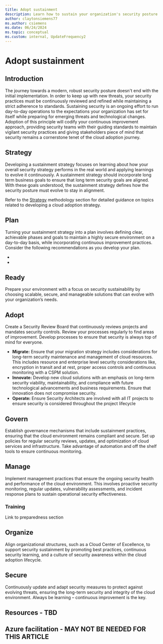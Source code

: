 ```yaml
---
title: Adopt sustainment
description: Learn how to sustain your organization's security posture.
author: claytonsiemens77
ms.author: csiemens
ms.date: 06/24/2024
ms.topic: conceptual
ms.custom: internal, UpdateFrequency2
---
```


# Adopt sustainment

## Introduction

The journey towards a modern, robust security posture doesn't end with the initial implementation. In order to keep up with new threats, your security practices must be continuously reviewed and refined while maintaining a strict adherence to standards. Sustaining security is an ongoing effort to run day-to-day operations to the expectations your organization has set for itself while preparing for emerging threats and technological changes. Adoption of this principle will codify your continuous improvement approach, providing security teams with their guiding standards to maintain vigilant security practices and giving stakeholders piece of mind that security remains a cornerstone tenet of the cloud adoption journey.

## Strategy

Developing a sustainment strategy focuses on learning about how your overall security strategy performs in the real world and applying learnings to evolve it continuously. A sustainment strategy should incorporate long term business goals to ensure that long term security goals are aligned. With these goals understood, the sustainment strategy defines how the security posture must evolve to stay in alignment.

Refer to the [Strategy](../strategy/) methodology section for detailed guidance on topics related to developing a cloud adoption strategy.

## Plan

Turning your sustainment strategy into a plan involves defining clear, achievable phases and goals to maintain a highly secure environment on a day-to-day basis, while incorporating continuous improvement practices. Consider the following recommendations as you develop your plan.

- 
- 
## Ready 

Prepare your environment with a focus on security sustainability by choosing scalable, secure, and manageable solutions that can evolve with your organization’s needs.
 
## Adopt

 Create a Security Review Board that continuously reviews projects and mandates security controls. Review your processes regularly to find areas of improvement. Develop processes to ensure that security is always top of mind for everyone.


- **Migrate:** Ensure that your migration strategy includes considerations for long-term security maintenance and management of cloud resources. This includes resource and enterprise level security considerations like, encryption in transit and at rest, proper access controls and continuous monitoring with a CSPM solution.
- **Innovate:**  Develop new cloud solutions with an emphasis on long-term security viability, maintainability, and compliance with future technological advancements and business requirements. Ensure that innovation does not compromise security.
- **Operate:** Ensure Security Architects are involved with all IT projects to ensure security is considered throughout the project lifecycle

## Govern

Establish governance mechanisms that include sustainment practices, ensuring that the cloud environment remains compliant and secure. Set up policies for regular security reviews, updates, and optimization of cloud services and infrastructure. Take advantage of automation and off the shelf tools to ensure continuous monitoring.

## Manage

Implement management practices that ensure the ongoing security health and performance of the cloud environment. This involves proactive security monitoring, regular updates, vulnerability assessments, and incident response plans to sustain operational security effectiveness.

### Training

Link to preparedness section

## Organize

Align organizational structures, such as a Cloud Center of Excellence, to support security sustainment by promoting best practices, continuous security learning, and a culture of security awareness within the cloud adoption lifecycle.

## Secure 

Continuously update and adapt security measures to protect against evolving threats, ensuring the long-term security and integrity of the cloud environment. Always be learning – continuous improvement is the key.

## Resources - TBD

## Azure facilitation - MAY NOT BE NEEDED FOR THIS ARTICLE